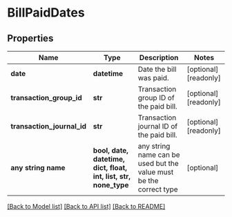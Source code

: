 # BillPaidDates


## Properties
Name | Type | Description | Notes
------------ | ------------- | ------------- | -------------
**date** | **datetime** | Date the bill was paid. | [optional] [readonly] 
**transaction_group_id** | **str** | Transaction group ID of the paid bill. | [optional] [readonly] 
**transaction_journal_id** | **str** | Transaction journal ID of the paid bill. | [optional] [readonly] 
**any string name** | **bool, date, datetime, dict, float, int, list, str, none_type** | any string name can be used but the value must be the correct type | [optional]

[[Back to Model list]](../README.md#documentation-for-models) [[Back to API list]](../README.md#documentation-for-api-endpoints) [[Back to README]](../README.md)


